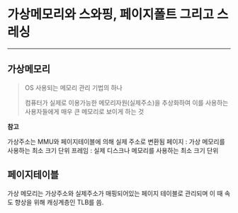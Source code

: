 # 가상메모리와 스와핑, 페이지폴트 그리고 스레싱
<hr/>

## 가상메모리
> OS 사용되는 메모리 관리 기법의 하나 <br>
> 
> 컴퓨터가 실제로 이용가능한 메모리자원(실제주소)을 추상화하여 이를 사용하는 사용자들에게 매우 큰 메모리로 보이게 하는 것

**참고**

가상주소는 MMU와 페이지테이블에 의해 실제 주소로 변환됨
페이지 : 가상 메모리를 사용하는 최소 크기 단위
프레임 : 실제 디스크나 메모리를 사용하는 최소 크기 단위

## 페이지테이블
가상 메모리는 가상주소와 실제주소가 매핑되어있는 페이지 테이블로 관리되며 이 때 속도 향상을 위해 캐싱계층인 TLB를 씀.
